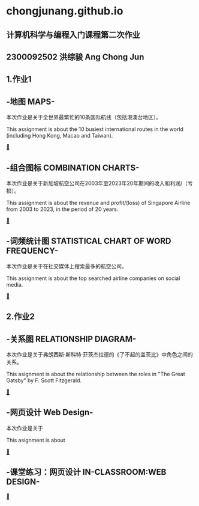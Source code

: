 # chongjunang.github.io
## 计算机科学与编程入门课程第二次作业

## 2300092502 洪综骏 Ang Chong Jun

## 1.作业1
## -地图 MAPS-
本次作业是关于全世界最繁忙的10条国际航线（包括港澳台地区）。

This assignment is about the 10 busiest international routes in the world (including Hong Kong, Macao and Taiwan).

[🔗](https://chongjunang.github.io/busiest_route.html)
## -组合图标 COMBINATION CHARTS-
本次作业是关于新加坡航空公司在2003年至2023年20年期间的收入和利润/（亏损）。

This assignment is about the revenue and profit/(loss) of Singapore Airline from 2003 to 2023, in the period of 20 years.

[🔗](https://chongjunang.github.io/sia_revenue_profit_timeline.html)
## -词频统计图 STATISTICAL CHART OF WORD FREQUENCY-
本次作业是关于在社交媒体上搜索最多的航空公司。

This assignment is about the top searched airline companies on social media.

[🔗](https://chongjunang.github.io/airline_wordcloud.html)
## 2.作业2
## -关系图 RELATIONSHIP DIAGRAM- 
本次作业是关于弗朗西斯·斯科特·菲茨杰拉德的《了不起的盖茨比》中角色之间的关系。

This asignment is about the relationship between the roles in "The Great Gatsby" by F. Scott Fitzgerald.

[🔗](https://chongjunang.github.io/great_gatsby_relationship_colored.html)
## -网页设计 Web Design-
本次作业是关于

This asignment is about 

[🔗]()
## -课堂练习：网页设计 IN-CLASSROOM:WEB DESIGN-
[🔗](chongjunang.github.io/searchengine.html)

